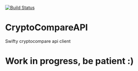 [![Build Status](https://travis-ci.org/tapkain/CryptoCompareAPI.svg?branch=master)](https://travis-ci.org/tapkain/CryptoCompareAPI)
# CryptoCompareAPI 
Swifty cryptocompare api client

# Work in progress, be patient :)
